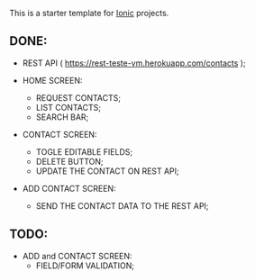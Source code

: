 This is a starter template for [Ionic](http://ionicframework.com/docs/) projects.

## DONE:
  * REST API ( https://rest-teste-vm.herokuapp.com/contacts );
  
  * HOME SCREEN:
    * REQUEST CONTACTS;
    * LIST CONTACTS;
    * SEARCH BAR;  
  
  * CONTACT SCREEN:
    * TOGLE EDITABLE FIELDS;
    * DELETE BUTTON;
    * UPDATE THE CONTACT ON REST API;
    
  * ADD CONTACT SCREEN:
    * SEND THE CONTACT DATA TO THE REST API;    

## TODO:
  * ADD and CONTACT SCREEN:
    * FIELD/FORM VALIDATION;
  
  
  


